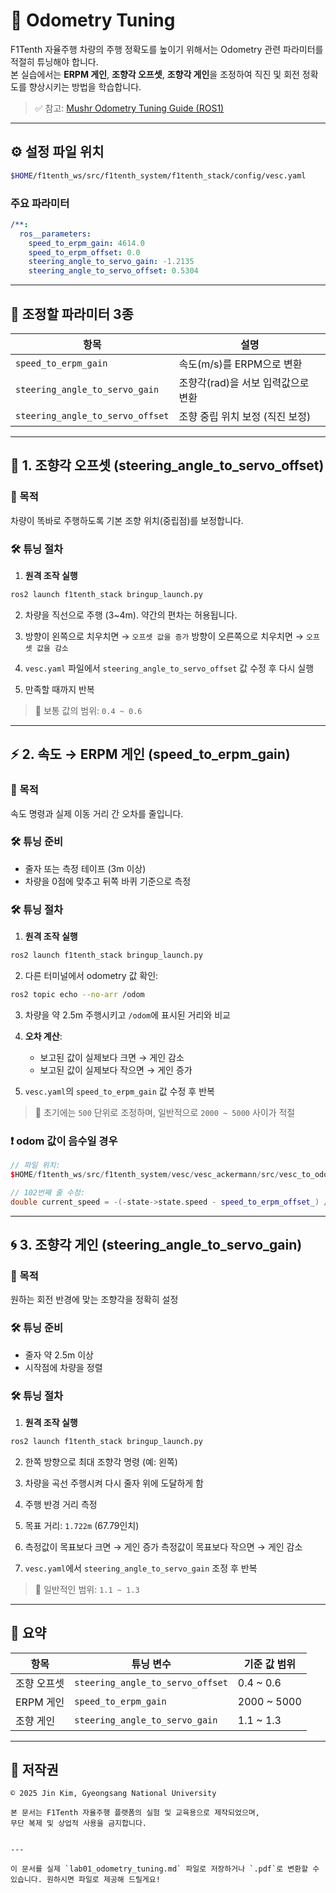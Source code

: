 
# 🧪 Odometry Tuning

F1Tenth 자율주행 차량의 주행 정확도를 높이기 위해서는 Odometry 관련 파라미터를 적절히 튜닝해야 합니다.  
본 실습에서는 **ERPM 게인**, **조향각 오프셋**, **조향각 게인**을 조정하여 직진 및 회전 정확도를 향상시키는 방법을 학습합니다.

> ✅ 참고: [Mushr Odometry Tuning Guide (ROS1)](https://mushr.io/tutorials/tuning/)

---

## ⚙️ 설정 파일 위치

```bash
$HOME/f1tenth_ws/src/f1tenth_system/f1tenth_stack/config/vesc.yaml
````

### 주요 파라미터

```yaml
/**:
  ros__parameters:
    speed_to_erpm_gain: 4614.0
    speed_to_erpm_offset: 0.0
    steering_angle_to_servo_gain: -1.2135
    steering_angle_to_servo_offset: 0.5304
```

---

## 📌 조정할 파라미터 3종

| 항목                               | 설명                    |
| -------------------------------- | --------------------- |
| `speed_to_erpm_gain`             | 속도(m/s)를 ERPM으로 변환    |
| `steering_angle_to_servo_gain`   | 조향각(rad)을 서보 입력값으로 변환 |
| `steering_angle_to_servo_offset` | 조향 중립 위치 보정 (직진 보정)   |

---

## 🛞 1. 조향각 오프셋 (steering\_angle\_to\_servo\_offset)

### 🎯 목적

차량이 똑바로 주행하도록 기본 조향 위치(중립점)를 보정합니다.

### 🛠 튜닝 절차

1. **원격 조작 실행**

```bash
ros2 launch f1tenth_stack bringup_launch.py
```

2. 차량을 직선으로 주행 (3\~4m). 약간의 편차는 허용됩니다.

3. 방향이 왼쪽으로 치우치면 → `오프셋 값을 증가`
   방향이 오른쪽으로 치우치면 → `오프셋 값을 감소`

4. `vesc.yaml` 파일에서 `steering_angle_to_servo_offset` 값 수정 후 다시 실행

5. 만족할 때까지 반복

> 📌 보통 값의 범위: `0.4 ~ 0.6`

---

## ⚡ 2. 속도 → ERPM 게인 (speed\_to\_erpm\_gain)

### 🎯 목적

속도 명령과 실제 이동 거리 간 오차를 줄입니다.

### 🛠 튜닝 준비

* 줄자 또는 측정 테이프 (3m 이상)
* 차량을 0점에 맞추고 뒤쪽 바퀴 기준으로 측정

### 🛠 튜닝 절차

1. **원격 조작 실행**

```bash
ros2 launch f1tenth_stack bringup_launch.py
```

2. 다른 터미널에서 odometry 값 확인:

```bash
ros2 topic echo --no-arr /odom
```

3. 차량을 약 2.5m 주행시키고 `/odom`에 표시된 거리와 비교

4. **오차 계산**:

   * 보고된 값이 실제보다 크면 → 게인 감소
   * 보고된 값이 실제보다 작으면 → 게인 증가

5. `vesc.yaml`의 `speed_to_erpm_gain` 값 수정 후 반복

> 📌 초기에는 `500` 단위로 조정하며, 일반적으로 `2000 ~ 5000` 사이가 적절

### ❗ odom 값이 음수일 경우

```cpp
// 파일 위치:
$HOME/f1tenth_ws/src/f1tenth_system/vesc/vesc_ackermann/src/vesc_to_odom.cpp

// 102번째 줄 수정:
double current_speed = -(-state->state.speed - speed_to_erpm_offset_) / speed_to_erpm_gain_;
```

---

## 🌀 3. 조향각 게인 (steering\_angle\_to\_servo\_gain)

### 🎯 목적

원하는 회전 반경에 맞는 조향각을 정확히 설정

### 🛠 튜닝 준비

* 줄자 약 2.5m 이상
* 시작점에 차량을 정렬

### 🛠 튜닝 절차

1. **원격 조작 실행**

```bash
ros2 launch f1tenth_stack bringup_launch.py
```

2. 한쪽 방향으로 최대 조향각 명령 (예: 왼쪽)

3. 차량을 곡선 주행시켜 다시 줄자 위에 도달하게 함

4. 주행 반경 거리 측정

5. 목표 거리: `1.722m` (67.79인치)

6. 측정값이 목표보다 크면 → 게인 증가
   측정값이 목표보다 작으면 → 게인 감소

7. `vesc.yaml`에서 `steering_angle_to_servo_gain` 조정 후 반복

> 📌 일반적인 범위: `1.1 ~ 1.3`

---

## 📑 요약

| 항목      | 튜닝 변수                            | 기준 값 범위      |
| ------- | -------------------------------- | ------------ |
| 조향 오프셋  | `steering_angle_to_servo_offset` | 0.4 \~ 0.6   |
| ERPM 게인 | `speed_to_erpm_gain`             | 2000 \~ 5000 |
| 조향 게인   | `steering_angle_to_servo_gain`   | 1.1 \~ 1.3   |

---

## 📄 저작권

```
© 2025 Jin Kim, Gyeongsang National University

본 문서는 F1Tenth 자율주행 플랫폼의 실험 및 교육용으로 제작되었으며,  
무단 복제 및 상업적 사용을 금지합니다.
```

```

---

이 문서를 실제 `lab01_odometry_tuning.md` 파일로 저장하거나 `.pdf`로 변환할 수 있습니다. 원하시면 파일로 제공해 드릴게요!
```

